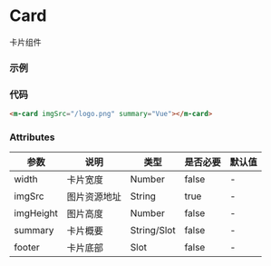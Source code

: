 # Card
卡片组件

### 示例
<m-card imgSrc="/fyz-ui/logo.png" summary="Vue"></m-card>

### 代码
```html
<m-card imgSrc="/logo.png" summary="Vue"></m-card>
```

### Attributes
| 参数   | 说明 | 类型 | 是否必要 | 默认值 |
| ---    | ---  | ---  |   -----  |   ---- |
| width  | 卡片宽度 | Number | false | - |
| imgSrc | 图片资源地址 | String | true | - | 
| imgHeight | 图片高度 | Number | false | - |
| summary | 卡片概要 |  String/Slot | false | - |
| footer | 卡片底部 | Slot | false | - |